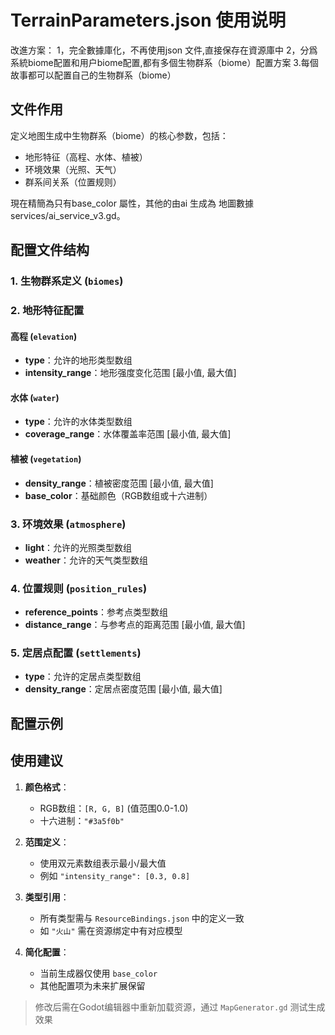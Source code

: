 # TerrainParameters.json 使用说明
改進方案：
1，完全數據庫化，不再使用json 文件,直接保存在資源庫中
2，分爲系統biome配置和用户biome配置,都有多個生物群系（biome）配置方案
3.每個故事都可以配置自己的生物群系（biome）

## 文件作用
定义地图生成中生物群系（biome）的核心参数，包括：
- 地形特征（高程、水体、植被）
- 环境效果（光照、天气）
- 群系间关系（位置规则）

現在精簡為只有base_color 屬性，其他的由ai 生成為
地圖數據services/ai_service_v3.gd。

## 配置文件结构

### 1. 生物群系定义 (`biomes`)
### 2. 地形特征配置
#### 高程 (`elevation`)
- **type**：允许的地形类型数组
- **intensity_range**：地形强度变化范围 [最小值, 最大值]

#### 水体 (`water`)
- **type**：允许的水体类型数组
- **coverage_range**：水体覆盖率范围 [最小值, 最大值]

#### 植被 (`vegetation`)
- **density_range**：植被密度范围 [最小值, 最大值]
- **base_color**：基础颜色（RGB数组或十六进制）

### 3. 环境效果 (`atmosphere`)
- **light**：允许的光照类型数组
- **weather**：允许的天气类型数组

### 4. 位置规则 (`position_rules`)
- **reference_points**：参考点类型数组
- **distance_range**：与参考点的距离范围 [最小值, 最大值]

### 5. 定居点配置 (`settlements`)
- **type**：允许的定居点类型数组
- **density_range**：定居点密度范围 [最小值, 最大值]

## 配置示例
## 使用建议
1. **颜色格式**：
    - RGB数组：`[R, G, B]` (值范围0.0-1.0)
    - 十六进制：`"#3a5f0b"`

2. **范围定义**：
    - 使用双元素数组表示最小/最大值
    - 例如 `"intensity_range": [0.3, 0.8]`

3. **类型引用**：
    - 所有类型需与 `ResourceBindings.json` 中的定义一致
    - 如 `"火山"` 需在资源绑定中有对应模型

4. **简化配置**：
    - 当前生成器仅使用 `base_color`
    - 其他配置项为未来扩展保留

> 修改后需在Godot编辑器中重新加载资源，通过 `MapGenerator.gd` 测试生成效果
